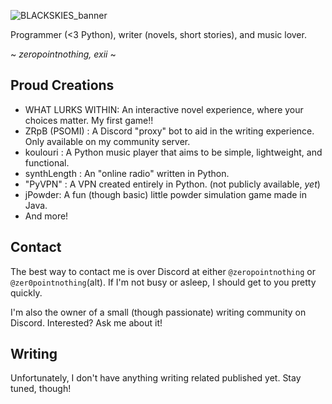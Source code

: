<!--
<p align="center" position="relative">
  <img src="https://github.com/zeropointnothing/ZeroPointNothing/blob/main/twinklingstars.svg"" width="100%" height="100%" zindex="1">
</p>
hidden for performance. (high cpu for some reason. i blame the divs.)
-->

![BLACKSKIES_banner](https://github.com/user-attachments/assets/844faa45-a817-4661-a06a-3d1100d4b554)

Programmer (<3 Python), writer (novels, short stories), and music lover.

~ *zeropointnothing, exii* ~

## Proud Creations

- WHAT LURKS WITHIN: An interactive novel experience, where your choices matter. My first game!!
- ZRpB (PSOMI) : A Discord "proxy" bot to aid in the writing experience. Only available on my community server.
- koulouri : A Python music player that aims to be simple, lightweight, and functional.
- synthLength : An "online radio" written in Python.
- "PyVPN" : A VPN created entirely in Python. (not publicly available, *yet*)
- jPowder: A fun (though basic) little powder simulation game made in Java.
- And more!

## Contact

The best way to contact me is over Discord at either `@zeropointnothing` or `@zer0pointnothing`(alt). If I'm not busy or asleep, I should get to you pretty quickly.

I'm also the owner of a small (though passionate) writing community on Discord. Interested? Ask me about it!

## Writing

Unfortunately, I don't have anything writing related published yet. Stay tuned, though!

<!-- 
## Links

I do a *lot* of stuff. If you're interested in any of that, check me out on some of these other platforms!

woah html

- <a href="https://www.wattpad.com/user/zeropointnothing"><img src="https://github.com/zeropointnothing/ZeroPointNothing/blob/main/wplinkicon.png?raw=true" height=10px width=10px> Wattpad (full length novels, not anything weird)</a>
-->


